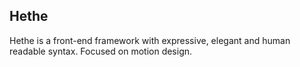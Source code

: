 ## Hethe

Hethe is a front-end framework with expressive, elegant and human readable syntax. Focused on motion design.
